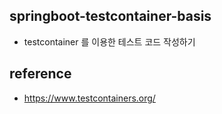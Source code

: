## springboot-testcontainer-basis
* testcontainer 를 이용한 테스트 코드 작성하기




## reference
* https://www.testcontainers.org/
